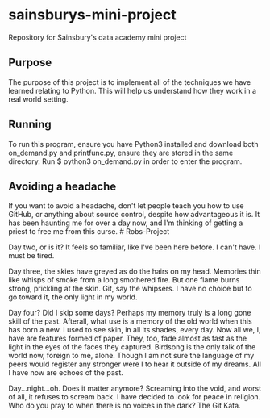 # sainsburys-mini-project
Repository for Sainsbury's data academy mini project

## Purpose

The purpose of this project is to implement all of the techniques we have learned relating to Python. This will help us understand how they work in a real world setting. 

## Running

To run this program, ensure you have Python3 installed and download both on_demand.py and printfunc.py, ensure they are stored in the same directory. Run $ python3 on_demand.py in order to enter the program. 

## Avoiding a headache

If you want to avoid a headache, don't let people teach you how to use GitHub, or anything about source control, despite how advantageous it is. It has been haunting me for over a day now, and I'm thinking of getting a priest to free me from this curse. # Robs-Project

Day two, or is it? It feels so familiar, like I've been here before. I can't have. I must be tired.

Day three, the skies have greyed as do the hairs on my head. Memories thin like whisps of smoke from a long smothered fire. But one flame burns strong, prickling at the skin. Git, say the whipsers. I have no choice but to go toward it, the only light in my world. 

Day four? Did I skip some days? Perhaps my memory truly is a long gone skill of the past. Afterall, what use is a memory of the old world when this has born a new. I used to see skin, in all its shades, every day. Now all we, I, have are features formed of paper. They, too, fade almost as fast as the light in the eyes of the faces they captured. Birdsong is the only talk of the world now, foreign to me, alone. Though I am not sure the language of my peers would register any stronger were I to hear it outside of my dreams. All I have now are echoes of the past. 

Day...night...oh. Does it matter anymore? Screaming into the void, and worst of all, it refuses to scream back. I have decided to look for peace in religion. Who do you pray to when there is no voices in the dark? The Git Kata. 